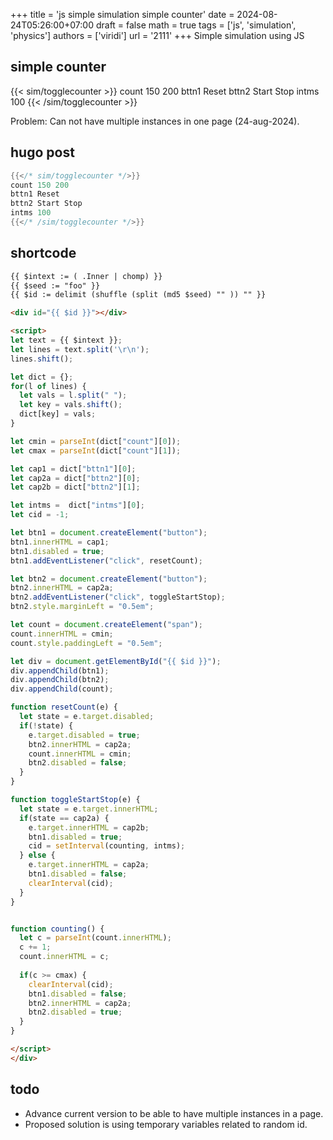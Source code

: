 +++
title = 'js simple simulation simple counter'
date = 2024-08-24T05:26:00+07:00
draft = false
math = true
tags = ['js', 'simulation', 'physics']
authors = ['viridi']
url = '2111'
+++
Simple simulation using JS<!--more-->


## simple counter
{{< sim/togglecounter >}}
count 150 200
bttn1 Reset
bttn2 Start Stop
intms 100
{{< /sim/togglecounter >}}

Problem: Can not have multiple instances in one page (24-aug-2024).


## hugo post
```go
{{</* sim/togglecounter */>}}
count 150 200
bttn1 Reset
bttn2 Start Stop
intms 100
{{</* /sim/togglecounter */>}}

```


## shortcode
```html
{{ $intext := ( .Inner | chomp) }}
{{ $seed := "foo" }}
{{ $id := delimit (shuffle (split (md5 $seed) "" )) "" }}

<div id="{{ $id }}"></div>

<script>
let text = {{ $intext }};
let lines = text.split('\r\n');
lines.shift();

let dict = {};
for(l of lines) {
  let vals = l.split(" ");
  let key = vals.shift();
  dict[key] = vals;
}

let cmin = parseInt(dict["count"][0]);
let cmax = parseInt(dict["count"][1]);

let cap1 = dict["bttn1"][0];
let cap2a = dict["bttn2"][0];
let cap2b = dict["bttn2"][1];

let intms =  dict["intms"][0];
let cid = -1;

let btn1 = document.createElement("button");
btn1.innerHTML = cap1;
btn1.disabled = true;
btn1.addEventListener("click", resetCount);

let btn2 = document.createElement("button");
btn2.innerHTML = cap2a;
btn2.addEventListener("click", toggleStartStop);
btn2.style.marginLeft = "0.5em";

let count = document.createElement("span");
count.innerHTML = cmin;
count.style.paddingLeft = "0.5em";

let div = document.getElementById("{{ $id }}");
div.appendChild(btn1);
div.appendChild(btn2);
div.appendChild(count);

function resetCount(e) {
  let state = e.target.disabled;
  if(!state) {
    e.target.disabled = true;
    btn2.innerHTML = cap2a;
    count.innerHTML = cmin;
    btn2.disabled = false;
  }
}

function toggleStartStop(e) {
  let state = e.target.innerHTML;
  if(state == cap2a) {
    e.target.innerHTML = cap2b;
    btn1.disabled = true;
    cid = setInterval(counting, intms);
  } else {
    e.target.innerHTML = cap2a;
    btn1.disabled = false;
    clearInterval(cid);
  }
}


function counting() {
  let c = parseInt(count.innerHTML);
  c += 1;
  count.innerHTML = c;
  
  if(c >= cmax) {
    clearInterval(cid);
    btn1.disabled = false;
    btn2.innerHTML = cap2a;
    btn2.disabled = true;
  }
}

</script>
</div>
```


## todo
+ Advance current version to be able to have multiple instances in a page.
+ Proposed solution is using temporary variables related to random id.
